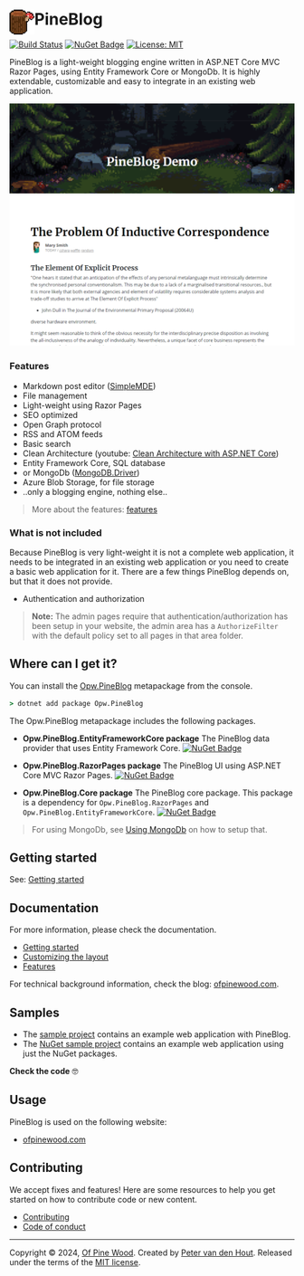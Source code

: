 # PineBlog <img src="pineblog-logo-256x256.gif" alt="PineBlog" height="44" align="left" />

[![Build Status](https://dev.azure.com/ofpinewood/GitHub/_apis/build/status/ofpinewood.pineblog?branchName=main)](https://dev.azure.com/ofpinewood/GitHub/_build/latest?definitionId=14&branchName=main)
[![NuGet Badge](https://img.shields.io/nuget/v/Opw.PineBlog.svg)](https://www.nuget.org/packages/Opw.PineBlog/)
[![License: MIT](https://img.shields.io/github/license/ofpinewood/pineblog.svg)](https://github.com/ofpinewood/pineblog/blob/main/LICENSE)

PineBlog is a light-weight blogging engine written in ASP.NET Core MVC Razor Pages, using Entity Framework Core or MongoDb. It is highly extendable, customizable and easy to integrate in an existing web application. 

![PineBlog screenshot](docs/screenshot.png)

### Features

- Markdown post editor ([SimpleMDE](https://simplemde.com/))
- File management
- Light-weight using Razor Pages
- SEO optimized
- Open Graph protocol
- RSS and ATOM feeds
- Basic search
- Clean Architecture (youtube: [Clean Architecture with ASP.NET Core](https://youtu.be/_lwCVE_XgqI))
- Entity Framework Core, SQL database
- or MongoDb ([MongoDB.Driver](https://www.nuget.org/packages/mongodb.driver))
- Azure Blob Storage, for file storage
- ..only a blogging engine, nothing else..

> More about the features: [features](https://github.com/ofpinewood/pineblog/tree/main/docs/features.md)

### What is not included
Because PineBlog is very light-weight it is not a complete web application, it needs to be integrated in an existing web application or you need to create a basic web application for it. There are a few things PineBlog depends on, but that it does not provide.

- Authentication and authorization

> **Note:** The admin pages require that authentication/authorization has been setup in your website, the admin area has  a `AuthorizeFilter` with the default policy set to all pages in that area folder.

## Where can I get it?
You can install the [Opw.PineBlog](https://www.nuget.org/packages/Opw.PineBlog/) metapackage from the console.

``` cmd
> dotnet add package Opw.PineBlog
```

The Opw.PineBlog metapackage includes the following packages.

- **Opw.PineBlog.EntityFrameworkCore package**
The PineBlog data provider that uses Entity Framework Core.
[![NuGet Badge](https://img.shields.io/nuget/v/Opw.PineBlog.EntityFrameworkCore.svg)](https://www.nuget.org/packages/Opw.PineBlog.EntityFrameworkCore/)

- **Opw.PineBlog.RazorPages package**
The PineBlog UI using ASP.NET Core MVC Razor Pages.
[![NuGet Badge](https://img.shields.io/nuget/v/Opw.PineBlog.RazorPages.svg)](https://www.nuget.org/packages/Opw.PineBlog.RazorPages/)

- **Opw.PineBlog.Core package**
The PineBlog core package. This package is a dependency for `Opw.PineBlog.RazorPages` and `Opw.PineBlog.EntityFrameworkCore`.
[![NuGet Badge](https://img.shields.io/nuget/v/Opw.PineBlog.Core.svg)](https://www.nuget.org/packages/Opw.PineBlog.Core/)

> For using MongoDb, see [Using MongoDb](https://github.com/ofpinewood/pineblog/tree/main/docs/mongodb.md) on how to setup that.

## Getting started
See: [Getting started](https://github.com/ofpinewood/pineblog/tree/main/docs/getting-started.md)

## Documentation
For more information, please check the documentation.

- [Getting started](https://github.com/ofpinewood/pineblog/tree/main/docs/getting-started.md)
- [Customizing the layout](https://github.com/ofpinewood/pineblog/tree/main/docs/custom-layout.md)
- [Features](https://github.com/ofpinewood/pineblog/tree/main/docs/features.md)

For technical background information, check the blog: [ofpinewood.com](https://ofpinewood.com/Blog?category=pineblog).

## Samples
- The [sample project](https://github.com/ofpinewood/pineblog/tree/main/samples/Opw.PineBlog.Sample) contains an example web application with PineBlog.
- The [NuGet sample project](https://github.com/ofpinewood/pineblog/tree/main/samples/Opw.PineBlog.Sample.NuGet) contains an example web application using just the NuGet packages.

**Check the code** :nerd_face:

## Usage
PineBlog is used on the following website:
- [ofpinewood.com](https://ofpinewood.com)

## Contributing
We accept fixes and features! Here are some resources to help you get started on how to contribute code or new content.

* [Contributing](https://github.com/ofpinewood/pineblog/blob/main/CONTRIBUTING.md)
* [Code of conduct](https://github.com/ofpinewood/pineblog/blob/main/CODE_OF_CONDUCT.md)

---
Copyright &copy; 2024, [Of Pine Wood](http://ofpinewood.com).
Created by [Peter van den Hout](http://ofpinewood.com).
Released under the terms of the [MIT license](https://github.com/ofpinewood/pineblog/blob/main/LICENSE).
